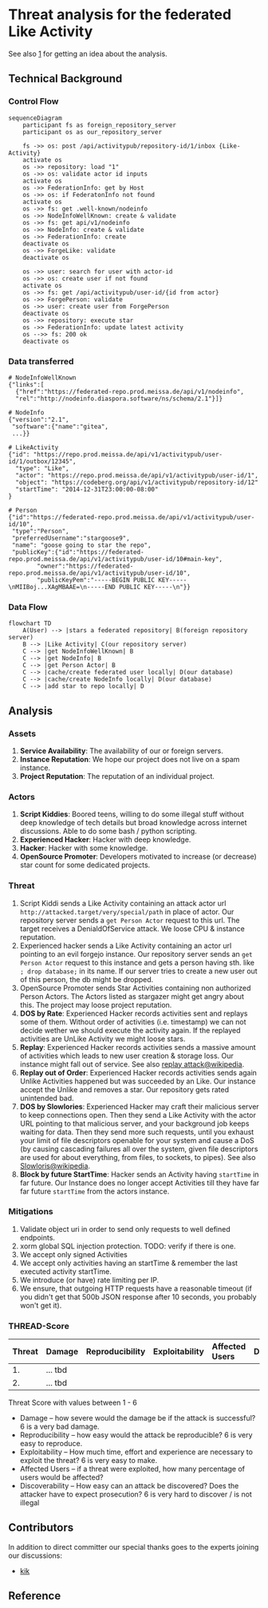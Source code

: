 # Threat analysis for the federated Like Activity

See also [1] for getting an idea about the analysis.

## Technical Background
### Control Flow

```mermaid
sequenceDiagram
    participant fs as foreign_repository_server
    participant os as our_repository_server

    fs ->> os: post /api/activitypub/repository-id/1/inbox {Like-Activity}
    activate os
    os ->> repository: load "1"
    os ->> os: validate actor id inputs
    activate os
    os ->> FederationInfo: get by Host
    os ->> os: if FederatonInfo not found
    activate os
    os ->> fs: get .well-known/nodeinfo
    os ->> NodeInfoWellKnown: create & validate
    os ->> fs: get api/v1/nodeinfo
    os ->> NodeInfo: create & validate
    os ->> FederationInfo: create
    deactivate os
    os ->> ForgeLike: validate
    deactivate os
    
    os ->> user: search for user with actor-id
    os ->> os: create user if not found
    activate os
    os ->> fs: get /api/activitypub/user-id/{id from actor}
    os ->> ForgePerson: validate
    os ->> user: create user from ForgePerson
    deactivate os
    os ->> repository: execute star
    os ->> FederationInfo: update latest activity
    os -->> fs: 200 ok
    deactivate os
```

### Data transferred

```
# NodeInfoWellKnown
{"links":[
  {"href":"https://federated-repo.prod.meissa.de/api/v1/nodeinfo",
  "rel":"http://nodeinfo.diaspora.software/ns/schema/2.1"}]}

# NodeInfo
{"version":"2.1",
 "software":{"name":"gitea",
 ...}}

# LikeActivity
{"id": "https://repo.prod.meissa.de/api/v1/activitypub/user-id/1/outbox/12345",
  "type": "Like",
  "actor": "https://repo.prod.meissa.de/api/v1/activitypub/user-id/1",
  "object": "https://codeberg.org/api/v1/activitypub/repository-id/12"
  "startTime": "2014-12-31T23:00:00-08:00"
}

# Person
{"id":"https://federated-repo.prod.meissa.de/api/v1/activitypub/user-id/10",
 "type":"Person",
 "preferredUsername":"stargoose9",
 "name": "goose going to star the repo",
 "publicKey":{"id":"https://federated-repo.prod.meissa.de/api/v1/activitypub/user-id/10#main-key",
		"owner":"https://federated-repo.prod.meissa.de/api/v1/activitypub/user-id/10",
		"publicKeyPem":"-----BEGIN PUBLIC KEY-----\nMIIBoj...XAgMBAAE=\n-----END PUBLIC KEY-----\n"}}
```

### Data Flow

```mermaid
flowchart TD
    A(User) --> |stars a federated repository| B(foreign repository server)
    B --> |Like Activity| C(our repository server)
    C --> |get NodeInfoWellKnown| B
    C --> |get NodeInfo| B
    C --> |get Person Actor| B
    C --> |cache/create federated user locally| D(our database)
    C --> |cache/create NodeInfo locally| D(our database)
    C --> |add star to repo locally| D    
```

## Analysis
### Assets

1. **Service Availability**: The availability of our or foreign servers.
2. **Instance Reputation**: We hope our project does not live on a spam instance.
3. **Project Reputation**: The reputation of an individual project.

### Actors

1. **Script Kiddies**: Boored teens, willing to do some illegal stuff without deep knowledge of tech details but broad knowledge across internet discussions. Able to do some bash / python scripting.
2. **Experienced Hacker**: Hacker with deep knowledge.
3. **Hacker**: Hacker with some knowledge.
4. **OpenSource Promoter**: Developers motivated to increase (or decrease) star count for some dedicated projects.

### Threat

1. Script Kiddi sends a Like Activity containing an attack actor url `http://attacked.target/very/special/path` in place of actor. Our repository server sends a `get Person Actor` request to this url. The target receives a DenialdOfService attack. We loose CPU & instance reputation.
2. Experienced hacker sends a Like Activity containing an actor url pointing to an evil forgejo instance. Our repository server sends an `get Person Actor` request to this instance and gets a person having sth. like  `; drop database;` in its name. If our server tries to create a new user out of this person, the db might be dropped.
3. OpenSource Promoter sends Star Activities containing non authorized Person Actors. The Actors listed as stargazer might get angry about this. The project may loose project reputation.
4. **DOS by Rate**: Experienced Hacker records activities sent and replays some of them. Without order of activities (i.e. timestamp) we can not decide wether we should execute the activity again. If the replayed activities are UnLike Activity we might loose stars.
5. **Replay**: Experienced Hacker records activities sends a massive amount of activities which leads to new user creation & storage loss. Our instance might fall out of service. See also [replay attack@wikipedia][3].
6. **Replay out of Order**: Experienced Hacker records activities sends again Unlike Activities happened but was succeeded by an Like. Our instance accept the Unlike and removes a star. Our repository gets rated unintended bad.
7. **DOS by Slowlories**: Experienced Hacker may craft their malicious server to keep connections open. Then they send a Like Activity with the actor URL pointing to that malicious server, and your background job keeps waiting for data. Then they send more such requests, until you exhaust your limit of file descriptors openable for your system and cause a DoS (by causing cascading failures all over the system, given file descriptors are used for about everything, from files, to sockets, to pipes). See also [Slowloris@wikipedia][2].
8. **Block by future StartTime**: Hacker sends an Activity having `startTime` in far future. Our Instance does no longer accept Activities till they have far far future `startTime` from the actors instance.

### Mitigations

1. Validate object uri in order to send only requests to well defined endpoints.
2. xorm global SQL injection protection. TODO: verify if there is one.
3. We accept only signed Activities
4. We accept only activities having an startTime & remember the last executed activity startTime.
5. We introduce (or have) rate limiting per IP.
6. We ensure, that outgoing HTTP requests have a reasonable timeout (if you didn't get that 500b JSON response after 10 seconds, you probably won't get it).

### THREAD-Score

| Threat | Damage  | Reproducibility | Exploitability | Affected Users | Discoverability | Mitigations |
| :----- | :------ | :-------------- | :------------- | :------------- | :-------------- | :---------- |
| 1.     | ... tbd |                 |                |                |                 |             |
| 2.     | ... tbd |                 |                |                |                 |             |

Threat Score with values between 1 - 6

* Damage – how severe would the damage be if the attack is successful? 6 is a very bad damage.
* Reproducibility – how easy would the attack be reproducible? 6 is very easy to reproduce.
* Exploitability – How much time, effort and experience are necessary to exploit the threat? 6 is very easy to make.
* Affected Users – if a threat were exploited, how many percentage of users would be affected?
* Discoverability – How easy can an attack be discovered? Does the attacker have to expect prosecution? 6 is very hard to discover / is not illegal

## Contributors

In addition to direct committer our special thanks goes to the experts joining our discussions:

* [kik](https://codeberg.org/oelmekki)

## Reference

[1]: https://geballte-sicherheit.de/threat-modelling-bedrohungsanalyse-7-teil-einstufung-von-bedrohungen-ranking-of-threats/
[2]: https://en.wikipedia.org/wiki/Slowloris_(computer_security)
[3]: https://en.wikipedia.org/wiki/Replay_attack